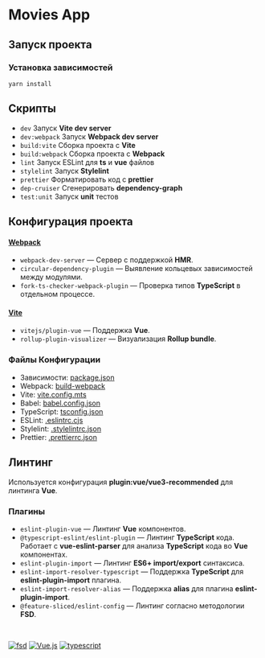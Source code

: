 # Movies App

## Запуск проекта

### Установка зависимостей

```
yarn install
```

## Скрипты

- `dev` Запуск **Vite dev server**
- `dev:webpack` Запуск **Webpack dev server**
- `build:vite` Сборка проекта с **Vite**
- `build:webpack` Сборка проекта с **Webpack**
- `lint` Запуск ESLint для **ts** и **vue** файлов
- `stylelint` Запуск **Stylelint**
- `prettier` Форматировать код с **prettier**
- `dep-cruiser` Сгенерировать **dependency-graph**
- `test:unit` Запуск **unit** тестов

## Конфигурация проекта

#### **[Webpack](https://webpack.js.org/concepts/)**

- `webpack-dev-server` — Cервер с поддержкой **HMR**.
- `circular-dependency-plugin` — Выявление кольцевых зависимостей между модулями.
- `fork-ts-checker-webpack-plugin` — Проверка типов **TypeScript** в отдельном процессе.

#### **[Vite](https://vitejs.dev/guide/)**

- `vitejs/plugin-vue` — Поддержка **Vue**.
- `rollup-plugin-visualizer` — Визуализация **Rollup bundle**.

### Файлы Конфигурации

- Зависимости: [package.json](https://github.com/Hmfall/vue-movies-app/blob/main/package.json)
- Webpack: [build-webpack](https://github.com/Hmfall/vue-movies-app/tree/main/config/webpack)
- Vite: [vite.config.mts](https://github.com/Hmfall/vue-movies-app/blob/main/config/vite/vite.config.mts)
- Babel: [babel.config.json](https://github.com/Hmfall/vue-movies-app/blob/main/babel.config.json)
- TypeScript: [tsconfig.json](https://github.com/Hmfall/vue-movies-app/blob/main/tsconfig.json)
- ESLint: [.eslintrc.cjs](https://github.com/Hmfall/vue-movies-app/blob/main/.eslintrc.cjs)
- Stylelint: [.stylelintrc.json](https://github.com/Hmfall/vue-movies-app/blob/main/.stylelintrc.json)
- Prettier: [.prettierrc.json](https://github.com/Hmfall/vue-movies-app/blob/main/.prettierrc.json)

## Линтинг

Используется конфигурация **plugin:vue/vue3-recommended** для линтинга **Vue**.

### Плагины

- `eslint-plugin-vue` — Линтинг **Vue** компонентов.
- `@typescript-eslint/eslint-plugin` — Линтинг **TypeScript** кода. Работает с **vue-eslint-parser** для анализа **TypeScript** кода во **Vue** компонентах.
- `eslint-plugin-import` — Линтинг **ES6+ import/export** синтаксиса.
- `eslint-import-resolver-typescript` — Поддержка **TypeScript** для **eslint-plugin-import** плагина.
- `eslint-import-resolver-alias` — Поддержка  **alias** для плагина **eslint-plugin-import**.
- `@feature-sliced/eslint-config` — Линтинг согласно методологии **FSD**.

<br />

[![fsd]( https://img.shields.io/badge/Feature--Sliced-Design?style=for-the-badge&color=F2F2F2&labelColor=262224&logoWidth=10&logo=data:image/png;base64,iVBORw0KGgoAAAANSUhEUgAAABQAAAAaCAYAAAC3g3x9AAAACXBIWXMAAALFAAACxQGJ1n/vAAAAAXNSR0IArs4c6QAAAARnQU1BAACxjwv8YQUAAABISURBVHgB7dKxCQAgDETR0w2cws0cys2cwhEUBbsggikCuVekDHwSQFlYo7Q+8KnmtHdFWMdk2cl5wSsbxGSZw8dm8pX9ZHUTMBUgGU2F718AAAAASUVORK5CYII=)](https://feature-sliced.design/)
[![Vue.js](https://img.shields.io/badge/vue.js-%2335495e.svg?style=for-the-badge&logo=vuedotjs&logoColor=%234FC08D)](https://vuejs.org/)
[![typescript]( https://img.shields.io/badge/typescript-%23007ACC.svg?style=for-the-badge&logo=typescript&logoColor=white)](https://www.typescriptlang.org/)
